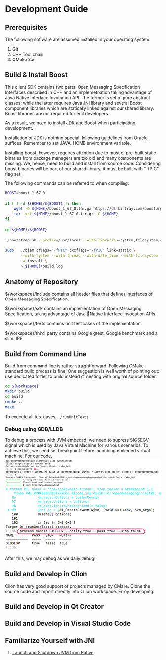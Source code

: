 # Development Guide

## Prerequisites
The following software are assumed installed in your operating system.

1. Git
2. C++ Tool chain
3. CMake 3.x

## Build & Install Boost
This client SDK contains two parts: Open Messaging Specification Interfaces described in C++ and an implemetnation taking advantage of Java Native Interface Invocation API. The former is set of pure abstract classes; while the latter requires Java JNI library and several Boost component libraries which are statically linked against our shared library. Boost libraries are not required for end developers.

As a result, we need to install JDK and Boost when participating development.

Installation of JDK is nothing special: following guidelines from Oracle suffices. Remember to set JAVA_HOME environment variable.

Installing boost, however, requires attention due to most of pre-built static binaries from package managers are too old and many components are missing. We, hence, need to build and install from source code. Considering boost binaries will be part of our shared library, it must be built with "-fPIC" flag set.

The following commands can be referred to when compiling:

```sh
BOOST=boost_1_67_0

if [ ! -d ${HOME}/${BOOST} ]; then
    wget -O ${HOME}/boost_1_67_0.tar.gz https://dl.bintray.com/boostorg/release/1.67.0/source/boost_1_67_0.tar.gz
    tar -xzf ${HOME}/boost_1_67_0.tar.gz -C ${HOME}
fi

cd ${HOME}/${BOOST}

./bootstrap.sh --prefix=/usr/local --with-libraries=system,filesystem,chrono,thread,date_time

sudo   ./bjam cflags="-fPIC" cxxflags="-fPIC" link=static \
       --with-system --with-thread --with-date_time --with-filesystem --with-chrono  \
       -a install \
       > ${HOME}/build.log

```


## Anatomy of Repository

${workspace}/include contains all header files that defines interfaces of Open Messaging Specification.

${workspace}/sdk contains an implementation of Open Messaging Specification, taking advantage of Java Native Interface Invocation APIs.

${workspace}/tests contains unit test cases of the implementation.

${workspace}/third_party contains Google gtest, Google benchmark and a slim JRE.

## Build from Command Line

Build from command line is rather straightforward. Following CMake standard build process is fine. One suggestion is well worth of pointing out: use dedicated folder to build instead of nesting with original source folder.

```sh
cd ${workspace}
mkdir build
cd build
cmake ..
make 
```

To execute all test cases, `./runUnitTests`

### Debug using GDB/LLDB
To debug a process with JVM embeded, we need to supress SIGSEGV signal which is used by Java Virtual Machine for various scenarios. To achieve this, we need set breakpoint before launching embeded virtual machine. For our code,
![Set Breakpoint](images/breakpoint.png)
![Suppress SIGSEGV](images/handle_sigsegv.png)

After this, we may debug as we daily debug!


## Build and Develop in Clion

Clion has very good support of projects managed by CMake. Clone the source code and import directly into CLion workspace. Enjoy developing.

## Build and Develop in Qt Creator

## Build and Develop in Visual Studio Code

## Familiarize Yourself with JNI
1. [Launch and Shutdown JVM from Native](JNI_Introduction.md)